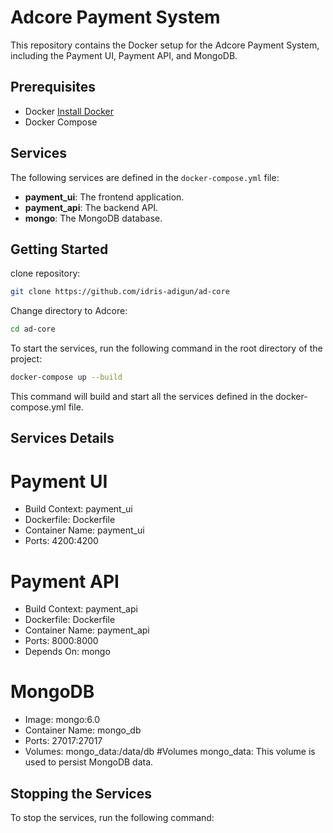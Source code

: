 # Adcore Payment System

This repository contains the Docker setup for the Adcore Payment System, including the Payment UI, Payment API, and MongoDB.

## Prerequisites

- Docker [Install Docker](https://docs.docker.com/get-docker/)
- Docker Compose

## Services

The following services are defined in the `docker-compose.yml` file:

- **payment_ui**: The frontend application.
- **payment_api**: The backend API.
- **mongo**: The MongoDB database.

## Getting Started

clone repository:

```sh
git clone https://github.com/idris-adigun/ad-core
```

Change directory to Adcore:

```sh
cd ad-core
```

To start the services, run the following command in the root directory of the project:

```sh
docker-compose up --build
```

This command will build and start all the services defined in the docker-compose.yml file.

## Services Details

# Payment UI

- Build Context: payment_ui
- Dockerfile: Dockerfile
- Container Name: payment_ui
- Ports: 4200:4200

# Payment API

- Build Context: payment_api
- Dockerfile: Dockerfile
- Container Name: payment_api
- Ports: 8000:8000
- Depends On: mongo

# MongoDB

- Image: mongo:6.0
- Container Name: mongo_db
- Ports: 27017:27017
- Volumes: mongo_data:/data/db #Volumes mongo_data: This volume is used to persist MongoDB data.

## Stopping the Services

To stop the services, run the following command:
